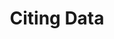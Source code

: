 ---
title: Citing Data
category:
- workshops
- webinar
tag: 
- citing-data
- news 
excerpt: This webinar discussed the basics about citing data and why you should cite your data includings&#58; why you should cite data; how to properly cite data; and how to make your data citable. 
video: q8OXSCDOW1k
slides: citing-data/citing-data-slides.pdf
---